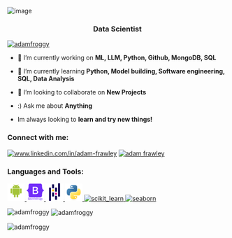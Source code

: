 ![image](https://github.com/user-attachments/assets/6ad385e4-4525-49dc-8e03-15a962b07860)

<h3 align="center">Data Scientist </h3>

<p align="left"> <a href="https://github.com/ryo-ma/github-profile-trophy"><img src="https://github-profile-trophy.vercel.app/?username=adamfroggy" alt="adamfroggy" /></a> </p>

- 🔭 I’m currently working on **ML, LLM, Python, Github, MongoDB, SQL**

- 🌱 I’m currently learning **Python, Model building, Software engineering, SQL, Data Analysis**

- 👯 I’m looking to collaborate on **New Projects**

- :) Ask me about **Anything**

- Im always looking to **learn and try new things!**

<h3 align="left">Connect with me:</h3>
<p align="left">
<a href="https://linkedin.com/in/www.linkedin.com/in/adam-frawley" target="blank"><img align="center" src="https://raw.githubusercontent.com/rahuldkjain/github-profile-readme-generator/master/src/images/icons/Social/linked-in-alt.svg" alt="www.linkedin.com/in/adam-frawley" height="30" width="40" /></a>
<a href="https://kaggle.com/adam frawley" target="blank"><img align="center" src="https://raw.githubusercontent.com/rahuldkjain/github-profile-readme-generator/master/src/images/icons/Social/kaggle.svg" alt="adam frawley" height="30" width="40" /></a>
</p>

<h3 align="left">Languages and Tools:</h3>
<p align="left"> <a href="https://developer.android.com" target="_blank" rel="noreferrer"> <img src="https://raw.githubusercontent.com/devicons/devicon/master/icons/android/android-original-wordmark.svg" alt="android" width="40" height="40"/> </a> <a href="https://getbootstrap.com" target="_blank" rel="noreferrer"> <img src="https://raw.githubusercontent.com/devicons/devicon/master/icons/bootstrap/bootstrap-plain-wordmark.svg" alt="bootstrap" width="40" height="40"/> </a> <a href="https://pandas.pydata.org/" target="_blank" rel="noreferrer"> <img src="https://raw.githubusercontent.com/devicons/devicon/2ae2a900d2f041da66e950e4d48052658d850630/icons/pandas/pandas-original.svg" alt="pandas" width="40" height="40"/> </a> <a href="https://www.python.org" target="_blank" rel="noreferrer"> <img src="https://raw.githubusercontent.com/devicons/devicon/master/icons/python/python-original.svg" alt="python" width="40" height="40"/> </a> <a href="https://scikit-learn.org/" target="_blank" rel="noreferrer"> <img src="https://upload.wikimedia.org/wikipedia/commons/0/05/Scikit_learn_logo_small.svg" alt="scikit_learn" width="40" height="40"/> </a> <a href="https://seaborn.pydata.org/" target="_blank" rel="noreferrer"> <img src="https://seaborn.pydata.org/_images/logo-mark-lightbg.svg" alt="seaborn" width="40" height="40"/> </a> </p>

<p><img align="left" src="https://github-readme-stats.vercel.app/api/top-langs?username=adamfroggy&show_icons=true&locale=en&layout=compact" alt="adamfroggy" /></p>

<p>&nbsp;<img align="center" src="https://github-readme-stats.vercel.app/api?username=adamfroggy&show_icons=true&locale=en" alt="adamfroggy" /></p>

<p><img align="center" src="https://github-readme-streak-stats.herokuapp.com/?user=adamfroggy&" alt="adamfroggy" /></p>
